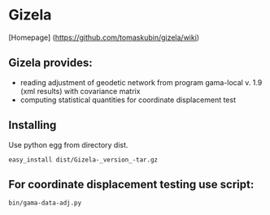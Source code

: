 # Gizela

[Homepage] (https://github.com/tomaskubin/gizela/wiki)

## Gizela provides:
* reading adjustment of geodetic network from program 
  gama-local v. 1.9 (xml results) with covariance matrix
* computing statistical quantities for coordinate displacement
  test

## Installing
Use python egg from directory dist.

    easy_install dist/Gizela-_version_-tar.gz

## For coordinate displacement testing use script:

    bin/gama-data-adj.py



